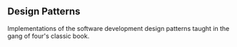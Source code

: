 ## Design Patterns
Implementations of the software development design patterns taught in the gang
of four's classic book.
